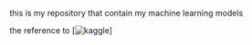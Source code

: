this is my repository that contain my machine learning models 

the reference to [![kaggle](https://kaggle.com)]
